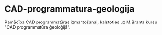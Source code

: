 # CAD-programmatura-geologija
Pamācība CAD programmatūras izmantošanai, balstoties uz M.Branta kursu "CAD programmatūra ģeoloģijā".
